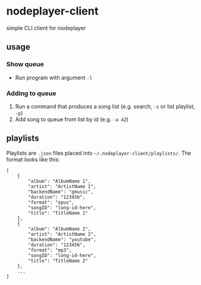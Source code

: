 # nodeplayer-client
simple CLI client for nodeplayer

usage
-----

### Show queue

* Run program with argument `-l`

### Adding to queue

1. Run a command that produces a song list (e.g. search, `-s` or list playlist, `-p`)
2. Add song to queue from list by id (e.g. `-a 42`)

playlists
---------

Playlists are `.json` files placed into `~/.nodeplayer-client/playlists/`. The
format looks like this:

```
[
    {
        "album": "AlbumName 1",
        "artist": "ArtistName 1",
        "backendName": "gmusic",
        "duration": "123456",
        "format": "opus",
        "songID": "long-id-here",
        "title": "TitleName 1"
    },
    {
        "album": "AlbumName 2",
        "artist": "ArtistName 2",
        "backendName": "youtube",
        "duration": "123456",
        "format": "mp3",
        "songID": "long-id-here",
        "title": "TitleName 2"
    },
    ...
]
```
